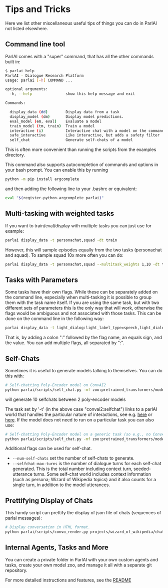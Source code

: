 Tips and Tricks
===============

Here we list other miscellaneous useful tips of things you can do in
ParlAI not listed elsewhere.

Command line tool
-----------------

ParlAI comes with a "super" command, that has all the other commands
built in:

```bash
$ parlai help
ParlAI - Dialogue Research Platform
usage: parlai [-h] COMMAND ...

optional arguments:
  -h, --help               show this help message and exit

Commands:

  display_data (dd)        Display data from a task
  display_model (dm)       Display model predictions.
  eval_model (em, eval)    Evaluate a model
  train_model (tm, train)  Train a model
  interactive (i)          Interactive chat with a model on the command line
  safe_interactive         Like interactive, but adds a safety filter
  self_chat                Generate self-chats of a model
```

This is often more convenient than running the scripts from the examples
directory.

This command also supports autocompletion of commands and options in
your bash prompt. You can enable this by running

```bash
python -m pip install argcomplete
```

and then adding the following line to your .bashrc or equivalent:

```bash
eval "$(register-python-argcomplete parlai)"
```

Multi-tasking with weighted tasks
---------------------------------

If you want to train/eval/display with multiple tasks you can just use
for example:

```bash
parlai display_data -t personachat,squad -dt train
```

However, this will sample episodes equally from the two tasks
(personachat and squad). To sample squad 10x more often you can do:

```bash
parlai display_data -t personachat,squad --multitask_weights 1,10 -dt train
```

Tasks with Parameters
---------------------

Some tasks have their own flags. While these can be separately added on
the command line, especially when multi-tasking it is possible to group
them with the task name itself. If you are using the same task, but with
two different sets of parameters this is the only way that will work,
otherwise the flags would be ambiguous and not associated with those
tasks. This can be done on the command line in the following way:

```bash
parlai display_data -t light_dialog:light_label_type=speech,light_dialog:light_label_type=emote -dt train
```

That is, by adding a colon ":" followed by the flag name, an equals
sign, and the value. You can add multiple flags, all separated by ":".

Self-Chats
----------

Sometimes it is useful to generate models talking to themselves. You can
do this with:

```bash
# Self-chatting Poly-Encoder model on ConvAI2
python parlai/scripts/self_chat.py -mf zoo:pretrained_transformers/model_poly/model -t convai2 --inference topk --num-self-chats 10 --display-examples True -dt valid
```
will generate 10 selfchats between 2 poly-encoder models 

The task set by '-t' (in the above case "convai2:selfchat") links to a
parlAI world that handles the particular nature of interactions, see
e.g.
[here](https://github.com/facebookresearch/ParlAI/blob/master/parlai/tasks/convai2/worlds.py#L98)
or
[here](https://github.com/facebookresearch/ParlAI/blob/master/parlai/tasks/wizard_of_wikipedia/worlds.py#L106).
If the model does not need to run on a particular task you can also use:

```bash
# Self-chatting Poly-Encoder model on a generic task (so e.g., no ConvAI2 personas are input)
python parlai/scripts/self_chat.py -mf zoo:pretrained_transformers/model_poly/model -t self_chat --inference topk -ne 10 --display-examples True -dt valid
```


Additional flags can be used for self-chat.

- `--num-self-chats` set the number of self-chats to generate.
- `--selfchat-max-turns` is the number of dialogue turns for each self-chat generated. This is the total number including context turn, seeded-utterance turns. Some self-chat world includes context information (such as persona; Wizard of Wikipedia topics) and it also counts for a single turn, in addition to the model utterances. 

Prettifying Display of Chats
----------------------------

This handy script can prettify the display of json file of chats
(sequences of parlai messages):

```bash
# Display conversation in HTML format.
python parlai/scripts/convo_render.py projects/wizard_of_wikipedia/chat_example1.jsonl -o /tmp/chat.html 
```

Internal Agents, Tasks and More
-------------------------------

You can create a private folder in ParlAI with your own custom agents
and tasks, create your own model zoo, and manage it all with a separate
git repository.

For more detailed instructions and features, see the
[README](http://github.com/facebookresearch/ParlAI/blob/master/example_parlai_internal)
